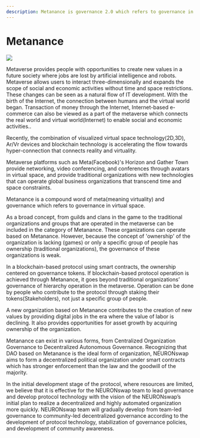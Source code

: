 ```yaml
---
description: Metanance is governance 2.0 which refers to governance in metaverse.
---
```


# Metanance

![](../.gitbook/assets/백서그래픽정리\_대지2.jpg)

Metaverse provides people with opportunities to create new values in a future society where jobs are lost by artificial intelligence and robots. Metaverse allows users to interact three-dimensionally and expands the scope of social and economic activities without time and space restrictions. These changes can be seen as a natural flow of IT development. With the birth of the Internet, the connection between humans and the virtual world began. Transaction of money through the Internet, Internet-based e-commerce can also be viewed as a part of the metaverse which connects the real world and virtual world(Internet) to enable social and economic activities..

Recently, the combination of visualized virtual space technology(2D,3D), Ar/Vr devices and blockchain technology is accelerating the flow towards hyper-connection that connects reality and virtuality.

Metaverse platforms such as Meta(Facebook)'s Horizon and Gather Town provide networking, video conferencing, and conferences through avatars in virtual space, and provide traditional organizations with new technologies that can operate global business organizations that transcend time and space constraints.

Metanance is a compound word of meta(meaning virtuality) and governance which refers to governance in virtual space.

As a broad concept, from guilds and clans in the game to the traditional organizations and groups that are operated in the metaverse can be included in the category of Metanance. These organizations can operate based on Metanance. However, because the concept of 'ownership' of the organization is lacking (games) or only a specific group of people has ownership (traditional organizations), the governance of these organizations is weak.

In a blockchain-based protocol using smart contracts, the ownership centered on governance tokens. If blockchain-based protocol operation is achieved through Metanance, it goes beyond traditional organizations’ governance of hierarchy operation in the metaverse. Operation can be done by people who contribute to the protocol through staking their tokens(Stakeholders), not just a specific group of people.

A new organization based on Metanance contributes to the creation of new values ​​by providing digital jobs in the era where the value of labor is declining. It also provides opportunities for asset growth by acquiring ownership of the organization.

Metanance can exist in various forms, from Centralized Organization Governance to Decentralized Autonomous Governance. Recognizing that DAO based on Metanance is the ideal form of organization, NEURONswap aims to form a decentralized political organization under smart contracts which has stronger enforcement than the law and the goodwill of the majority.

In the initial development stage of the protocol, where resources are limited, we believe that it is effective for the NEURONswap team to lead governance and develop protocol technology with the vision of the NEURONswap’s initial plan to realize a decentralized and highly automated organization more quickly. NEURONswap team will gradually develop from team-led governance to community-led decentralized governance according to the development of protocol technology, stabilization of governance policies, and development of community awareness.
